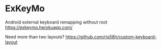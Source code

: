 # ExKeyMo
Android external keyboard remapping without root https://exkeymo.herokuapp.com/

Need more than two layouts? https://github.com/ris58h/custom-keyboard-layout
